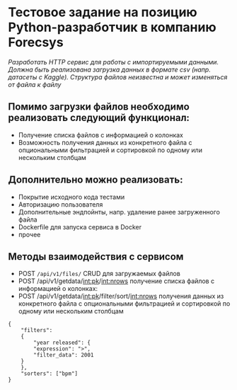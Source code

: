 # Тестовое задание на позицию Python-разработчик в компанию Forecsys
*Разработать HTTP сервис для работы с импортируемыми данными. 
Должна быть реализована загрузка данных в формате csv (напр. датасеты с Kaggle). Структура файлов неизвестна и может изменяться от файла к файлу*

## Помимо загрузки файлов необходимо реализовать следующий функционал:
- Получение списка файлов с информацией о колонках
- Возможность получения данных из конкретного файла с опциональными фильтрацией и сортировкой по одному или нескольким столбцам

## Дополнительно можно реализовать:
- Покрытие исходного кода тестами
- Авторизацию пользователя
- Дополнительные эндпойнты, напр. удаление ранее загруженного файла
- Dockerfile для запуска сервиса в Docker
- прочее

## Методы взаимодействия с сервисом
- POST ```/api/v1/files/``` CRUD для загружаемых файлов
- POST /api/v1/getdata/<int:pk>/<int:nrows> получение списка файлов с информацией о колонках:
- POST /api/v1/getdata/<int:pk>/filter/sort/<int:nrows> получения данных из конкретного файла с опциональными фильтрацией и сортировкой по одному или нескольким столбцам 

```
{
	"filters":
	{
		"year released": {
		"expression": ">",
		"filter_data": 2001
	}
	},
	"sorters": ["bpm"]
}
```
